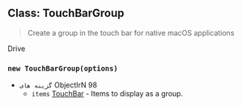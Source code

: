 ## Class: TouchBarGroup

> Create a group in the touch bar for native macOS applications

Drive

### `new TouchBarGroup(options)`

* `گزینه های` ObjectIrN 98
  * `items` [TouchBar](touch-bar.md) - Items to display as a group.
